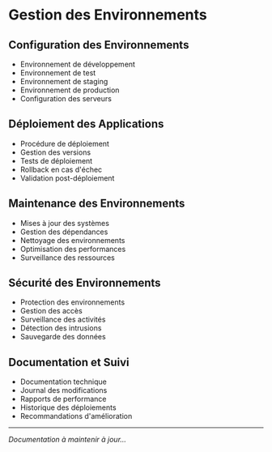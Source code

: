 # Gestion des Environnements

## Configuration des Environnements
- Environnement de développement
- Environnement de test
- Environnement de staging
- Environnement de production
- Configuration des serveurs

## Déploiement des Applications
- Procédure de déploiement
- Gestion des versions
- Tests de déploiement
- Rollback en cas d'échec
- Validation post-déploiement

## Maintenance des Environnements
- Mises à jour des systèmes
- Gestion des dépendances
- Nettoyage des environnements
- Optimisation des performances
- Surveillance des ressources

## Sécurité des Environnements
- Protection des environnements
- Gestion des accès
- Surveillance des activités
- Détection des intrusions
- Sauvegarde des données

## Documentation et Suivi
- Documentation technique
- Journal des modifications
- Rapports de performance
- Historique des déploiements
- Recommandations d'amélioration

---
*Documentation à maintenir à jour...* 